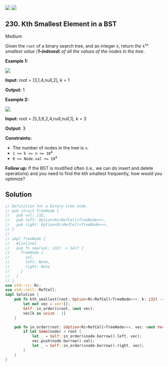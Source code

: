[![](https://img.shields.io/github/stars/LeetCode-in-Rust/LeetCode-in-Rust?label=Stars&style=flat-square)](https://github.com/LeetCode-in-Rust/LeetCode-in-Rust)
[![](https://img.shields.io/github/forks/LeetCode-in-Rust/LeetCode-in-Rust?label=Fork%20me%20on%20GitHub%20&style=flat-square)](https://github.com/LeetCode-in-Rust/LeetCode-in-Rust/fork)

## 230\. Kth Smallest Element in a BST

Medium

Given the `root` of a binary search tree, and an integer `k`, return _the_ <code>k<sup>th</sup></code> _smallest value (**1-indexed**) of all the values of the nodes in the tree_.

**Example 1:**

![](https://assets.leetcode.com/uploads/2021/01/28/kthtree1.jpg)

**Input:** root = [3,1,4,null,2], k = 1

**Output:** 1

**Example 2:**

![](https://assets.leetcode.com/uploads/2021/01/28/kthtree2.jpg)

**Input:** root = [5,3,6,2,4,null,null,1], k = 3

**Output:** 3

**Constraints:**

*   The number of nodes in the tree is `n`.
*   <code>1 <= k <= n <= 10<sup>4</sup></code>
*   <code>0 <= Node.val <= 10<sup>4</sup></code>

**Follow up:** If the BST is modified often (i.e., we can do insert and delete operations) and you need to find the kth smallest frequently, how would you optimize?

## Solution

```rust
// Definition for a binary tree node.
// pub struct TreeNode {
//   pub val: i32,
//   pub left: Option<Rc<RefCell<TreeNode>>>,
//   pub right: Option<Rc<RefCell<TreeNode>>>,
// }
// 
// impl TreeNode {
//   #[inline]
//   pub fn new(val: i32) -> Self {
//     TreeNode {
//       val,
//       left: None,
//       right: None
//     }
//   }
// }
use std::rc::Rc;
use std::cell::RefCell;
impl Solution {
    pub fn kth_smallest(root: Option<Rc<RefCell<TreeNode>>>, k: i32) -> i32 {
        let mut vec = vec![];
        Self::in_order(&root, &mut vec);
        vec[k as usize - 1] 
    }

    pub fn in_order(root: &Option<Rc<RefCell<TreeNode>>>, vec: &mut Vec<i32>) {
        if let Some(node) = root {
            let _ = Self::in_order(&node.borrow().left, vec);
            vec.push(node.borrow().val);
            let _ = Self::in_order(&node.borrow().right, vec);
        }
    }
}
```